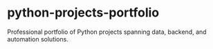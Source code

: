 # python-projects-portfolio
Professional portfolio of Python projects spanning data, backend, and automation solutions.
